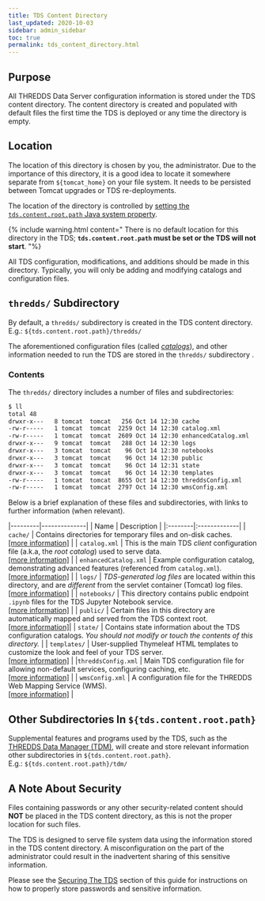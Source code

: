 ```yaml
---
title: TDS Content Directory
last_updated: 2020-10-03
sidebar: admin_sidebar
toc: true
permalink: tds_content_directory.html
---
```


## Purpose

All THREDDS Data Server configuration information is stored under the TDS content directory.
The content directory is created and populated with default files the first time the TDS is deployed or any time the directory is empty.

## Location

The location of this directory is chosen by you, the administrator. 
Due to the importance of this directory, it is a good idea to locate it somewhere separate from `${tomcat_home}` on your file system.
It needs to be persisted between Tomcat upgrades or TDS re-deployments.

The location of the directory is controlled by [setting the `tds.content.root.path` Java system property](jvm_settings.html#tds-content-directory).

{% include warning.html content="
There is no default location for this directory in the TDS; **`tds.content.root.path` must be set or the TDS will not start**. 
"%}

All TDS configuration, modifications, and additions should be made in this directory.
Typically, you will only be adding and modifying catalogs and configuration files.

## `thredds/` Subdirectory

By default, a `thredds/` subdirectory is created in the TDS content directory.
E.g.: `${tds.content.root.path}/thredds/`

The aforementioned configuration files (called [_catalogs_](config_catalog_intro.html)), and other information needed to run the TDS are stored in the `thredds/` subdirectory . 

### Contents

The `thredds/` directory includes a number of files and subdirectories:

~~~bash
$ ll
total 48
drwxr-x---   8 tomcat  tomcat   256 Oct 14 12:30 cache
-rw-r-----   1 tomcat  tomcat  2259 Oct 14 12:30 catalog.xml
-rw-r-----   1 tomcat  tomcat  2609 Oct 14 12:30 enhancedCatalog.xml
drwxr-x---   9 tomcat  tomcat   288 Oct 14 12:30 logs
drwxr-x---   3 tomcat  tomcat    96 Oct 14 12:30 notebooks
drwxr-x---   3 tomcat  tomcat    96 Oct 14 12:30 public
drwxr-x---   3 tomcat  tomcat    96 Oct 14 12:31 state
drwxr-x---   3 tomcat  tomcat    96 Oct 14 12:30 templates
-rw-r-----   1 tomcat  tomcat  8655 Oct 14 12:30 threddsConfig.xml
-rw-r-----   1 tomcat  tomcat  2797 Oct 14 12:30 wmsConfig.xml
~~~

Below is a brief explanation of these files and subdirectories, with links to further information (when relevant).

|---------|--------------|
| Name | Description |
|:--------|:-------------|
| `cache/` | Contains directories for temporary files and on-disk caches. <br/>[[more information]](caching.html)  |
| `catalog.xml` | This is the main TDS _client_ configuration file (a.k.a, the _root catalog_) used to serve data. <br/>[[more information]](config_catalog_files.html) |
| `enhancedCatalog.xml` | Example configuration catalog, demonstrating advanced features (referenced from `catalog.xml`).<br/>[[more information]](config_catalog_files.html)  |
| `logs/` | _TDS-generated log files_ are located within this directory, and are _different_ from the servlet container (Tomcat) log files.<br/>[[more information]](tds_logs.html) |
| `notebooks/` | This directory contains public endpoint `.ipynb` files for the TDS Jupyter Notebook service.<br/>[[more information]](customize_tds_appearance.html#jupyter-notebooks) | 
| `public/` | Certain files in this directory are automatically mapped and served from the TDS context root.<br/>[[more information]](where_to_store_your_data.html)| 
| `state/` | Contains state information about the TDS configuration catalogs. *You should not modify or touch the contents of this directory.* | 
| `templates/` | User-supplied Thymeleaf HTML templates to customize the look and feel of your TDS server.<br/>[[more information]](customize_tds_appearance.html#thymeleaf-templates) |
|`threddsConfig.xml` | Main TDS configuration file for allowing non-default services, configuring caching, etc.<br/>[[more information]](config_catalog_files.html) |
| `wmsConfig.xml` | A configuration file for the THREDDS Web Mapping Service (WMS).<br>[[more information]](wms_ref.html) |


## Other Subdirectories In `${tds.content.root.path}`

Supplemental features and programs used by the TDS, such as the [THREDDS Data Manager (TDM)](tdm_ref.html), will create and store relevant  information other subdirectories in `${tds.content.root.path}`.  
E.g.: `${tds.content.root.path}/tdm/`

     
## A Note About Security

Files containing passwords or any other security-related content should **NOT** be placed in the TDS content directory, as this is not the proper location for such files.  

The TDS is designed to serve file system data using the information stored in the TDS content directory.
A misconfiguration on the part of the administrator could result in the inadvertent sharing of this sensitive information.

Please see the [Securing The TDS](securing_tds_overview.html) section of this guide for instructions on how to properly store passwords and sensitive information.

